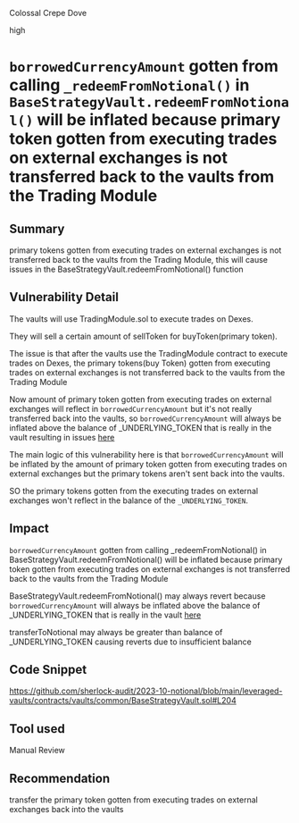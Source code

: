 Colossal Crepe Dove

high

# `borrowedCurrencyAmount` gotten from calling `_redeemFromNotional()` in `BaseStrategyVault.redeemFromNotional()` will be inflated because  primary token gotten from executing trades on external exchanges is not transferred back to the vaults from the Trading Module

## Summary
primary tokens gotten from executing trades on external exchanges is not transferred back to the vaults from the Trading Module, this will cause issues in the BaseStrategyVault.redeemFromNotional() function
## Vulnerability Detail
The vaults will use TradingModule.sol to execute trades on Dexes. 

They will sell a certain amount of sellToken for buyToken(primary token). 

The issue is that after the vaults use the TradingModule contract to execute trades on Dexes, the primary tokens(buy Token) gotten from executing trades on external exchanges is not transferred back to the vaults from the Trading Module

Now amount of primary token gotten from executing trades on external exchanges will reflect in `borrowedCurrencyAmount` but it's not really transferred back into the vaults, so `borrowedCurrencyAmount` will always be inflated above the balance of _UNDERLYING_TOKEN that is really in the vault resulting in issues [here](https://github.com/sherlock-audit/2023-10-notional/blob/main/leveraged-vaults/contracts/vaults/common/BaseStrategyVault.sol#L204)


The main logic of this vulnerability here is that `borrowedCurrencyAmount` will be inflated by the amount of primary token gotten from executing trades on external exchanges but the primary tokens aren't sent back into the vaults.

SO the primary tokens gotten from the executing trades on external exchanges won't reflect in the balance of the `_UNDERLYING_TOKEN`.

## Impact
`borrowedCurrencyAmount` gotten from calling _redeemFromNotional() in BaseStrategyVault.redeemFromNotional() will be inflated because primary token gotten from executing trades on external exchanges is not transferred back to the vaults from the Trading Module

BaseStrategyVault.redeemFromNotional() may always revert because `borrowedCurrencyAmount` will always be inflated above the balance of _UNDERLYING_TOKEN that is really in the vault [here](https://github.com/sherlock-audit/2023-10-notional/blob/main/leveraged-vaults/contracts/vaults/common/BaseStrategyVault.sol#L204)

transferToNotional may always be greater than  balance of _UNDERLYING_TOKEN causing reverts due to insufficient balance
## Code Snippet
https://github.com/sherlock-audit/2023-10-notional/blob/main/leveraged-vaults/contracts/vaults/common/BaseStrategyVault.sol#L204
## Tool used

Manual Review

## Recommendation
transfer the primary token gotten from executing trades on external exchanges back into the vaults